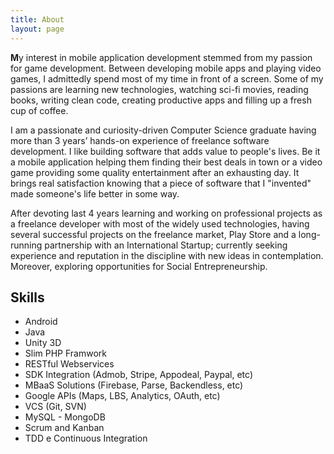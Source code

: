 ```yaml
---
title: About
layout: page
---
```

<!-- ![Profile Image]({{ site.url }}/{{ site.picture }}) -->
<!-- ![Site Logo](https://xuhaibahmad.github.io/assets/images/Logo.png?raw=true "Title") -->


<p><b>M</b>y interest in mobile application development stemmed from my passion for game development. Between developing mobile apps and playing video games, I admittedly spend most of my time in front of a screen. Some of my passions are learning new technologies, watching sci-fi movies, reading books, writing clean code, creating productive apps and filling up a fresh cup of coffee.</p>
 
<p>I am a passionate and curiosity-driven Computer Science graduate having more than 3 years’ hands-on experience of freelance software development. I like building software that adds value to people's lives. Be it a mobile application helping them finding their best deals in town or a video game providing some quality entertainment after an exhausting day. It brings real satisfaction knowing that a piece of software that I "invented" made someone's life better in some way.</p>
 
<p>After devoting last 4 years learning and working on professional projects as a freelance developer with most of the widely used technologies, having several successful projects on the freelance market, Play Store and a long-running partnership with an International Startup; currently seeking experience and reputation in the discipline with new ideas in contemplation. Moreover, exploring opportunities for Social Entrepreneurship.</p>

<h2>Skills</h2>

<ul class="skill-list">
	<li>Android</li>
	<li>Java</li>
	<li>Unity 3D</li>
	<li>Slim PHP Framwork</li>
	<li>RESTful Webservices</li>
	<li>SDK Integration (Admob, Stripe, Appodeal, Paypal, etc)</li>
	<li>MBaaS Solutions (Firebase, Parse, Backendless, etc)</li>
	<li>Google APIs (Maps, LBS, Analytics, OAuth, etc)</li>
	<li>VCS (Git, SVN)</li>
	<li>MySQL - MongoDB</li>
	<li>Scrum and Kanban</li>
	<li>TDD e Continuous Integration</li>
</ul>
